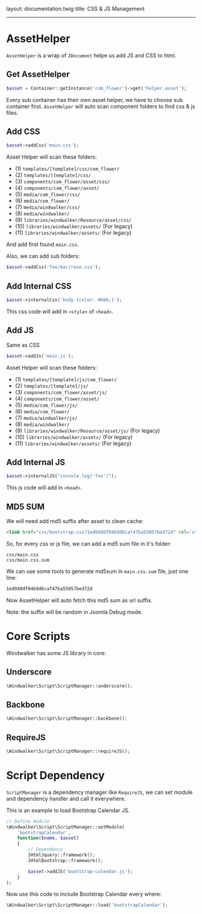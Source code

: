 layout: documentation.twig
title: CSS & JS Management

---

# AssetHelper

`AssetHelper` is a wrap of `JDocument` helpe us add JS and CSS to html.

## Get AssetHelper

``` php
$asset = Container::getInstance('com_flower')->get('helper.asset');
```

Every sub container has their own asset helper, we have to choose sub container first.
 `AssetHelper` will auto scan component folders to find css & js files.

## Add CSS

``` php
$asset->addCss('main.css');
```

Asset Helper will scan these folders:

- (1) `templates/[template]/css/com_flower/`
- (2) `templates/[template]/css/`
- (3) `components/com_flower/asset/css/`
- (4) `components/com_flower/asset/`
- (5) `media/com_flower/css/`
- (6) `media/com_flower/`
- (7) `media/windwalker/css/`
- (8) `media/windwalker/`
- (9) `libraries/windwalker/Resource/asset/css/`
- (10) `libraries/windwalker/assets/` (For legacy)
- (11) `libraries/windwalker/assets/` (For legacy)

And add first found `main.css`.

Also, we can add sub folders:

``` php
$asset->addCss('foo/bar/rose.css');
```

## Add Internal CSS

``` php
$asset->internalCss('body {color: #666;}');
```

This css code will add in `<style>` of `<head>`.

## Add JS

Same as CSS

``` php
$asset->addJs('main.js');
```

Asset Helper will scan these folders:

- (1) `templates/[template]/js/com_flower/`
- (2) `templates/[template]/js/`
- (3) `components/com_flower/asset/js/`
- (4) `components/com_flower/asset/`
- (5) `media/com_flower/js/`
- (6) `media/com_flower/`
- (7) `media/windwalker/js/`
- (8) `media/windwalker/`
- (9) `libraries/windwalker/Resource/asset/js/` (For legacy)
- (10) `libraries/windwalker/assets/` (For legacy)
- (11) `libraries/windwalker/assets/` (For legacy)

## Add Internal JS

``` php
$asset->internalJS("console.log('foo')");
```

This js code will add in `<head>`.

## MD5 SUM

We will need add md5 suffix after asset to clean cache:

``` html
<link href="css/bootstrap.css?1ed040df04b9d6caf47ba55057bed72d" rel='stylesheet' type='text/css'>
```

So, for every css or js file, we can add a md5 sum file in it's folder:

```
css/main.css
css/main.css.sum
```

We can use some tools to generate md5sum in `main.css.sum` file, just one line:

``` html
1ed040df04b9d6caf47ba55057bed72d
```

Now AssetHelper will auto fetch this md5 sum as url suffix.

Note: the suffix will be random in Joomla Debug mode.

# Core Scripts

Windwalker has some JS library in core:

## Underscore

``` php
\Windwalker\Script\ScriptManager::underscore();
```

## Backbone

``` php
\Windwalker\Script\ScriptManager::backbone();
```

## RequireJS

``` php
\Windwalker\Script\ScriptManager::requireJS();
```

# Script Dependency

`ScriptManager` is a dependency manager like `RequireJS`, we can set module and dependency handler and call it everywhere.

This is an example to load Bootstrap Calendar JS.

``` php
// Define module
\Windwalker\Script\ScriptManager::setModule(
    'bootstrapCalendar',
    function($name, $asset)
    {
        // Dependency
        JHtmlJquery::framework();
        JHtmlBootstrap::framework();

        $asset->addJS('bootstrap-calendar.js');
    }
);
```

Now use this code to include Bootstrap Calendar every where:

``` php
\Windwalker\Script\ScriptManager::load('bootstrapCalendar');
```


